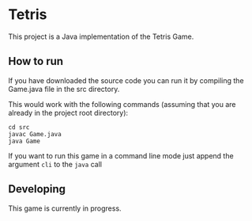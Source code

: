 # Tetris
This project is a Java implementation of the Tetris Game.

## How to run
If you have downloaded the source code you can run it by compiling the Game.java file in the src directory.

This would work with the following commands (assuming that you are already in the project root directory):
```
cd src
javac Game.java
java Game
```

If you want to run this game in a command line mode just append the argument `cli` to the `java` call

## Developing
This game is currently in progress.
